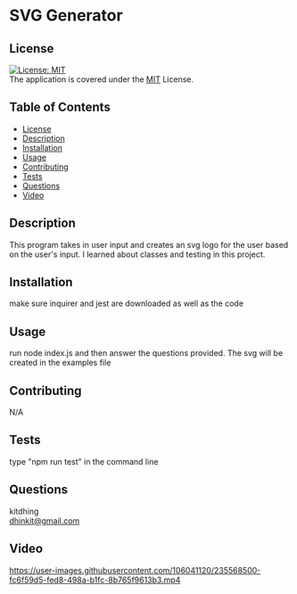 # SVG Generator

## License 
[![License: MIT](https://img.shields.io/badge/License-MIT-yellow.svg)](https://opensource.org/licenses/MIT)\
The application is covered under the [MIT](https://github.com/kitdhing/readme-generator/blob/main/LICENSE) License. 



## Table of Contents
- [License](#license)
- [Description](#description)
- [Installation](#installation)
- [Usage](#usage)
- [Contributing](#contributing)
- [Tests](#tests)
- [Questions](#questions)
- [Video](#video)


## Description
This program takes in user input and creates an svg logo for the user based on the user's input. I learned about classes and testing in this project.

## Installation
make sure inquirer and jest are downloaded as well as the code

## Usage
run node index.js and then answer the questions provided. The svg will be created in the examples file

## Contributing
N/A

## Tests
type "npm run test" in the command line

## Questions
kitdhing\
dhinkit@gmail.com

## Video


https://user-images.githubusercontent.com/106041120/235568500-fc6f59d5-fed8-498a-b1fc-8b765f9613b3.mp4



